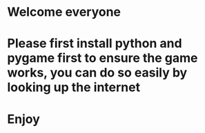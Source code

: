 # Welcome everyone

# Please first install python and pygame first to ensure the game works, you can do so easily by looking up the internet

# Enjoy
